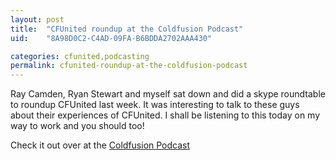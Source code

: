 ```yaml
---
layout: post
title:  "CFUnited roundup at the Coldfusion Podcast"
uid:	"8A98D0C2-C4AD-09FA-B6BDDA2702AAA430"

categories: cfunited,podcasting
permalink: cfunited-roundup-at-the-coldfusion-podcast
---
```

Ray Camden, Ryan Stewart and myself sat down and did a skype roundtable to roundup CFUnited last week. It was interesting to talk to these guys about their experiences of CFUnited. I shall be listening to this today on my way to work and you should too!

Check it out over at the <a href="http://www.coldfusionpodcast.com/node/65">Coldfusion Podcast</a>